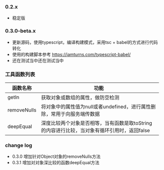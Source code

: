 ### 0.2.x
* 稳定版
### 0.3.0-beta.x
* 更新源码，使用typescript，编译构建模式，采用tsc + babel的方式进行代码转化
* 使用的构建脚本参考 https://iamturns.com/typescript-babel/
* 还在测试当中还在测试当中

### 工具函数列表
| 函数名称 | 功能 |
| -------- | --------  |
| getIn | 获取对象或数组的属性，做防空检测 |
| removeNulls | 将对象中的属性值为null或者undefined，进行属性删除，常用于向服务端传数据 |
| deepEqual | 深度比较两个对象是否相等，当有函数是取toString的内容进行比较，当对象有循环引用时，返回false

### change log

* 0.3.0 增加针对Object对象的removeNulls方法
* 0.3.1 增加对对象深比较的函数deepEqual方法

